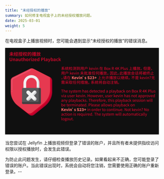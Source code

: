 ```yaml
---
title: "未经授权的播放"
summary: 如何修复电视盒子上的未经授权播放问题。
date: 2025-03-01
weight: 5
---
```


在电视盒子上播放视频时，您可能会遇到显示“未经授权的播放”的错误消息。

![](/support/images/htpc-unauthorized.png)

当您尝试在 Jellyfin 上播放视频但登录了错误的账户，并且所有者未提供指纹访问权限以授权播放时，会发生此错误。

为防止此问题发生，请仔细检查播放历史记录。如果看起来不正确，您可能登录了错误的账户。当此错误出现时，系统会自动将您注销，您需要使用正确的账户重新登录。--